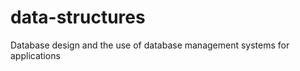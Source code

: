 data-structures
===============

Database design and the use of database management systems for applications
